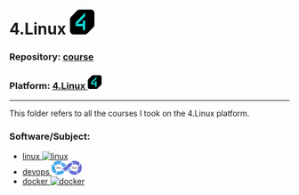 # 4.Linux   <img src="https://github.com/PedroHeeger/main/blob/main/0-aux/logos/plataforma/4.linux.png" alt="4.linux" width="auto" height="45">

### Repository: [course](../)
### Platform: <a href="./">4.Linux   <img src="https://github.com/PedroHeeger/main/blob/main/0-aux/logos/plataforma/4.linux.png" alt="4.linux" width="auto" height="25"></a>

---

This folder refers to all the courses I took on the 4.Linux platform.

### Software/Subject:
- <a href="./linux">linux <img src="https://cdn.jsdelivr.net/gh/devicons/devicon/icons/linux/linux-original.svg" alt="linux" width="auto" height="25"></a>
- <a href="./devops">devops <img src="https://github.com/PedroHeeger/main/blob/main/0-aux/logos/content/devops.png" alt="devops" width="auto" height="25"></a>
- <a href="./docker">docker <img src="https://cdn.jsdelivr.net/gh/devicons/devicon/icons/docker/docker-original.svg" alt="docker" width="auto" height="25"></a>